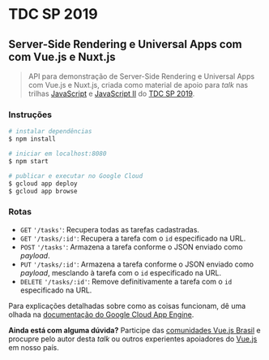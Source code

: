 # TDC SP 2019
## Server-Side Rendering e Universal Apps com com Vue.js e Nuxt.js

> API para demonstração de Server-Side Rendering e Universal Apps com Vue.js e Nuxt.js, criada como material de apoio para _talk_ nas trilhas [JavaScript](http://www.thedevelopersconference.com.br/tdc/2019/saopaulo/trilha-javascript) e [JavaScript II](http://www.thedevelopersconference.com.br/tdc/2019/saopaulo/trilha-javascript-2) do [TDC SP 2019](http://www.thedevelopersconference.com.br/tdc/2019/saopaulo/trilhas).

### Instruções

``` bash
# instalar dependências
$ npm install

# iniciar em localhost:8080
$ npm start

# publicar e executar no Google Cloud
$ gcloud app deploy
$ gcloud app browse
```

### Rotas

- `GET` `'/tasks'`: Recupera todas as tarefas cadastradas.
- `GET` `'/tasks/:id'`: Recupera a tarefa com o `id` especificado na URL.
- `POST` `'/tasks'`: Armazena a tarefa conforme o JSON enviado como _payload_.
- `PUT` `'/tasks/:id'`: Armazena a tarefa conforme o JSON enviado como _payload_, mesclando à tarefa com o `id` especificado na URL.
- `DELETE` `'/tasks/:id'`: Remove definitivamente a tarefa com o `id` especificado na URL.

Para explicações detalhadas sobre como as coisas funcionam, dê uma olhada na [documentação do Google Cloud App Engine](https://cloud.google.com/appengine/docs/nodejs/).

**Ainda está com alguma dúvida?** Participe das [comunidades Vue.js Brasil](https://github.com/vuejs-br/comunidades) e procupre pelo autor desta _talk_ ou outros experientes apoiadores do [Vue.js](https://br.vuejs.org/) em nosso país.

